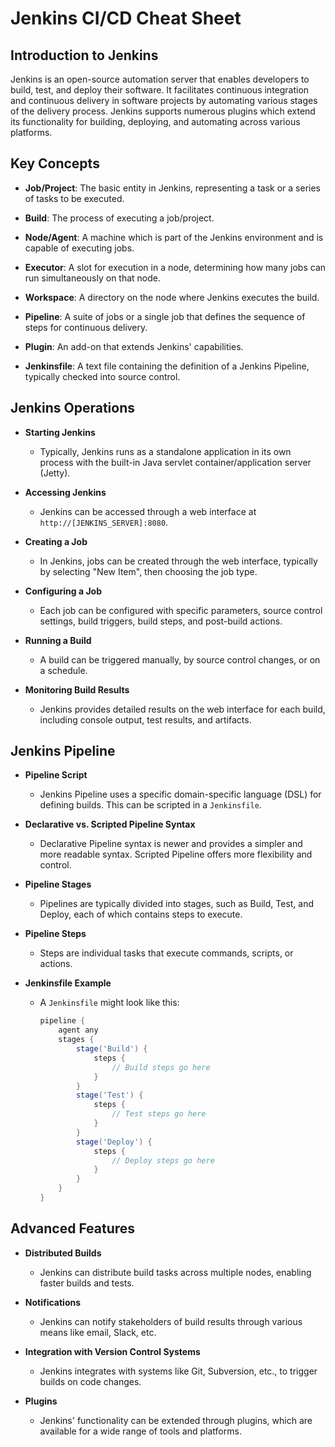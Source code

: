 # Jenkins CI/CD Cheat Sheet

## Introduction to Jenkins

Jenkins is an open-source automation server that enables developers to build, test, and deploy their software. It facilitates continuous integration and continuous delivery in software projects by automating various stages of the delivery process. Jenkins supports numerous plugins which extend its functionality for building, deploying, and automating across various platforms.

## Key Concepts

- **Job/Project**: The basic entity in Jenkins, representing a task or a series of tasks to be executed.

- **Build**: The process of executing a job/project.

- **Node/Agent**: A machine which is part of the Jenkins environment and is capable of executing jobs.

- **Executor**: A slot for execution in a node, determining how many jobs can run simultaneously on that node.

- **Workspace**: A directory on the node where Jenkins executes the build.

- **Pipeline**: A suite of jobs or a single job that defines the sequence of steps for continuous delivery.

- **Plugin**: An add-on that extends Jenkins' capabilities.

- **Jenkinsfile**: A text file containing the definition of a Jenkins Pipeline, typically checked into source control.

## Jenkins Operations

- **Starting Jenkins**
  - Typically, Jenkins runs as a standalone application in its own process with the built-in Java servlet container/application server (Jetty).

- **Accessing Jenkins**
  - Jenkins can be accessed through a web interface at `http://[JENKINS_SERVER]:8080`.

- **Creating a Job**
  - In Jenkins, jobs can be created through the web interface, typically by selecting "New Item", then choosing the job type.

- **Configuring a Job**
  - Each job can be configured with specific parameters, source control settings, build triggers, build steps, and post-build actions.

- **Running a Build**
  - A build can be triggered manually, by source control changes, or on a schedule.

- **Monitoring Build Results**
  - Jenkins provides detailed results on the web interface for each build, including console output, test results, and artifacts.

## Jenkins Pipeline

- **Pipeline Script**
  - Jenkins Pipeline uses a specific domain-specific language (DSL) for defining builds. This can be scripted in a `Jenkinsfile`.

- **Declarative vs. Scripted Pipeline Syntax**
  - Declarative Pipeline syntax is newer and provides a simpler and more readable syntax. Scripted Pipeline offers more flexibility and control.

- **Pipeline Stages**
  - Pipelines are typically divided into stages, such as Build, Test, and Deploy, each of which contains steps to execute.

- **Pipeline Steps**
  - Steps are individual tasks that execute commands, scripts, or actions.

- **Jenkinsfile Example**
  - A `Jenkinsfile` might look like this:
    ```groovy
    pipeline {
        agent any
        stages {
            stage('Build') {
                steps {
                    // Build steps go here
                }
            }
            stage('Test') {
                steps {
                    // Test steps go here
                }
            }
            stage('Deploy') {
                steps {
                    // Deploy steps go here
                }
            }
        }
    }
    ```

## Advanced Features

- **Distributed Builds**
  - Jenkins can distribute build tasks across multiple nodes, enabling faster builds and tests.

- **Notifications**
  - Jenkins can notify stakeholders of build results through various means like email, Slack, etc.

- **Integration with Version Control Systems**
  - Jenkins integrates with systems like Git, Subversion, etc., to trigger builds on code changes.

- **Plugins**
  - Jenkins' functionality can be extended through plugins, which are available for a wide range of tools and platforms.
